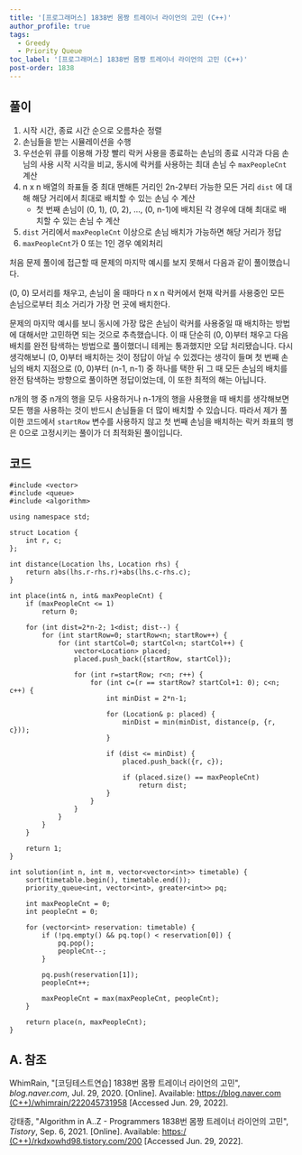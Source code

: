 ```yaml
---
title: '[프로그래머스] 1838번 몸짱 트레이너 라이언의 고민 (C++)'
author_profile: true
tags:
  - Greedy
  - Priority Queue
toc_label: '[프로그래머스] 1838번 몸짱 트레이너 라이언의 고민 (C++)'
post-order: 1838
---
```


## 풀이
1. 시작 시간, 종료 시간 순으로 오름차순 정렬
2. 손님들을 받는 시뮬레이션을 수행
3. 우선순위 큐를 이용해 가장 빨리 락커 사용을 종료하는 손님의 종료 시각과 다음 손님의 사용 시작 시각을 비교, 동시에 락커를 사용하는 최대 손님 수 `maxPeopleCnt` 계산
4. n x n 배열의 좌표들 중 최대 맨해튼 거리인 2n-2부터 가능한 모든 거리 `dist` 에 대해 해당 거리에서 최대로 배치할 수 있는 손님 수 계산
    - 첫 번째 손님이 (0, 1), (0, 2), ..., (0, n-1)에 배치된 각 경우에 대해 최대로 배치할 수 있는 손님 수 계산
5. `dist` 거리에서 `maxPeopleCnt` 이상으로 손님 배치가 가능하면 해당 거리가 정답
6. `maxPeopleCnt`가 0 또는 1인 경우 예외처리

처음 문제 풀이에 접근할 때 문제의 마지막 예시를 보지 못해서 다음과 같이 풀이했습니다.

(0, 0) 모서리를 채우고, 손님이 올 때마다 n x n 락커에서 현재 락커를 사용중인 모든 손님으로부터 최소 거리가 가장 먼 곳에 배치한다.

문제의 마지막 예시를 보니 동시에 가장 많은 손님이 락커를 사용중일 때 배치하는 방법에 대해서만 고민하면 되는 것으로 추측했습니다. 이 때 단순히 (0, 0)부터 채우고 다음 배치를 완전 탐색하는 방법으로 풀이했더니 테케는 통과했지만 오답 처리됐습니다. 다시 생각해보니 (0, 0)부터 배치하는 것이 정답이 아닐 수 있겠다는 생각이 들며 첫 번째 손님의 배치 지점으로 (0, 0)부터 (n-1, n-1) 중 하나를 택한 뒤 그 때 모든 손님의 배치를 완전 탐색하는 방향으로 풀이하면 정답이었는데, 이 또한 최적의 해는 아닙니다.

n개의 행 중 n개의 행을 모두 사용하거나 n-1개의 행을 사용했을 때 배치를 생각해보면 모든 행을 사용하는 것이 반드시 손님들을 더 많이 배치할 수 있습니다. 따라서 제가 풀이한 코드에서 `startRow` 변수를 사용하지 않고 첫 번째 손님을 배치하는 락커 좌표의 행은 0으로 고정시키는 풀이가 더 최적화된 풀이입니다.

## 코드
```cpp::lineons
#include <vector>
#include <queue>
#include <algorithm>

using namespace std;

struct Location {
    int r, c;
};

int distance(Location lhs, Location rhs) {
    return abs(lhs.r-rhs.r)+abs(lhs.c-rhs.c);
}

int place(int& n, int& maxPeopleCnt) {
    if (maxPeopleCnt <= 1)
        return 0;
    
    for (int dist=2*n-2; 1<dist; dist--) {
        for (int startRow=0; startRow<n; startRow++) {
            for (int startCol=0; startCol<n; startCol++) {
                vector<Location> placed;
                placed.push_back({startRow, startCol});
                
                for (int r=startRow; r<n; r++) {
                    for (int c=(r == startRow? startCol+1: 0); c<n; c++) {
                        int minDist = 2*n-1;
                        
                        for (Location& p: placed) {
                            minDist = min(minDist, distance(p, {r, c}));
                        }
                        
                        if (dist <= minDist) {
                            placed.push_back({r, c});
                            
                            if (placed.size() == maxPeopleCnt)
                                return dist;
                        }
                    }
                }
            }
        }
    }
    
    return 1;
}

int solution(int n, int m, vector<vector<int>> timetable) {
    sort(timetable.begin(), timetable.end());
    priority_queue<int, vector<int>, greater<int>> pq;
    
    int maxPeopleCnt = 0;
    int peopleCnt = 0;
    
    for (vector<int> reservation: timetable) {
        if (!pq.empty() && pq.top() < reservation[0]) {
            pq.pop();
            peopleCnt--;
        }
        
        pq.push(reservation[1]);
        peopleCnt++;
        
        maxPeopleCnt = max(maxPeopleCnt, peopleCnt);
    }
    
    return place(n, maxPeopleCnt);
}
```

## A. 참조
WhimRain, "[코딩테스트연습] 1838번 몸짱 트레이너 라이언의 고민", *blog.naver.com*, Jul. 29, 2020. [Online]. Available: [https://blog.naver.com (C++)/whimrain/222045731958](https://blog.naver.com/whimrain/222045731958) [Accessed Jun. 29, 2022].

강태종, "Algorithm in A..Z - Programmers 1838번 몸짱 트레이너 라이언의 고민", *Tistory*, Sep. 6, 2021. [Online]. Available: [https:/ (C++)/rkdxowhd98.tistory.com/200](https://rkdxowhd98.tistory.com/200) [Accessed Jun. 29, 2022].
